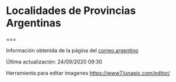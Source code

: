 # Localidades de Provincias Argentinas
===

Información obtenida de la página del [correo argentino](https://www.correoargentino.com.ar/)

Última actualización: 24/09/2020 09:30

Herramienta para editar imagenes
https://www7.lunapic.com/editor/
